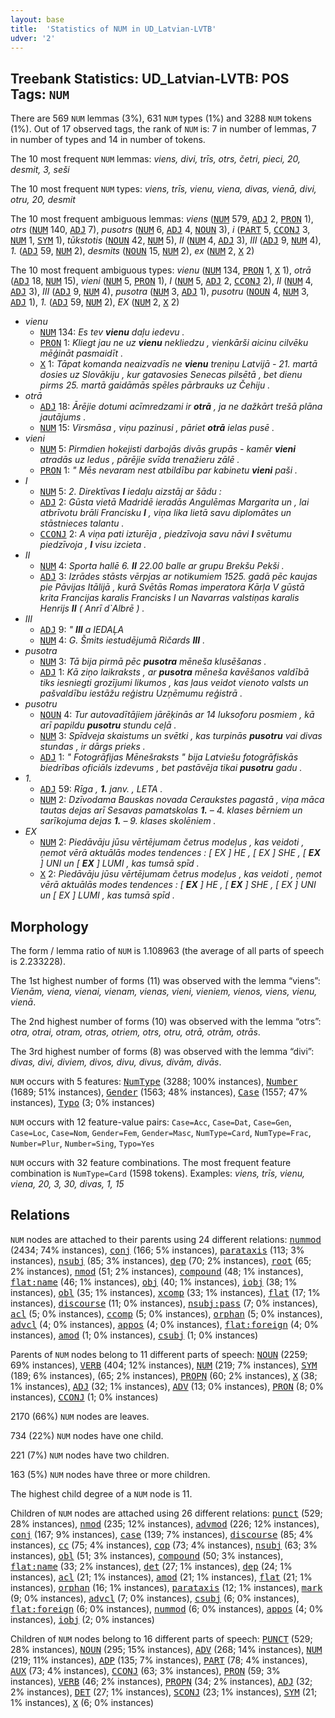 ```yaml
---
layout: base
title:  'Statistics of NUM in UD_Latvian-LVTB'
udver: '2'
---
```


## Treebank Statistics: UD_Latvian-LVTB: POS Tags: `NUM`

There are 569 `NUM` lemmas (3%), 631 `NUM` types (1%) and 3288 `NUM` tokens (1%).
Out of 17 observed tags, the rank of `NUM` is: 7 in number of lemmas, 7 in number of types and 14 in number of tokens.

The 10 most frequent `NUM` lemmas: <em>viens, divi, trīs, otrs, četri, pieci, 20, desmit, 3, seši</em>

The 10 most frequent `NUM` types:  <em>viens, trīs, vienu, viena, divas, vienā, divi, otru, 20, desmit</em>

The 10 most frequent ambiguous lemmas: <em>viens</em> (<tt><a href="lv_lvtb-pos-NUM.html">NUM</a></tt> 579, <tt><a href="lv_lvtb-pos-ADJ.html">ADJ</a></tt> 2, <tt><a href="lv_lvtb-pos-PRON.html">PRON</a></tt> 1), <em>otrs</em> (<tt><a href="lv_lvtb-pos-NUM.html">NUM</a></tt> 140, <tt><a href="lv_lvtb-pos-ADJ.html">ADJ</a></tt> 7), <em>pusotrs</em> (<tt><a href="lv_lvtb-pos-NUM.html">NUM</a></tt> 6, <tt><a href="lv_lvtb-pos-ADJ.html">ADJ</a></tt> 4, <tt><a href="lv_lvtb-pos-NOUN.html">NOUN</a></tt> 3), <em>i</em> (<tt><a href="lv_lvtb-pos-PART.html">PART</a></tt> 5, <tt><a href="lv_lvtb-pos-CCONJ.html">CCONJ</a></tt> 3, <tt><a href="lv_lvtb-pos-NUM.html">NUM</a></tt> 1, <tt><a href="lv_lvtb-pos-SYM.html">SYM</a></tt> 1), <em>tūkstotis</em> (<tt><a href="lv_lvtb-pos-NOUN.html">NOUN</a></tt> 42, <tt><a href="lv_lvtb-pos-NUM.html">NUM</a></tt> 5), <em>II</em> (<tt><a href="lv_lvtb-pos-NUM.html">NUM</a></tt> 4, <tt><a href="lv_lvtb-pos-ADJ.html">ADJ</a></tt> 3), <em>III</em> (<tt><a href="lv_lvtb-pos-ADJ.html">ADJ</a></tt> 9, <tt><a href="lv_lvtb-pos-NUM.html">NUM</a></tt> 4), <em>1.</em> (<tt><a href="lv_lvtb-pos-ADJ.html">ADJ</a></tt> 59, <tt><a href="lv_lvtb-pos-NUM.html">NUM</a></tt> 2), <em>desmits</em> (<tt><a href="lv_lvtb-pos-NOUN.html">NOUN</a></tt> 15, <tt><a href="lv_lvtb-pos-NUM.html">NUM</a></tt> 2), <em>ex</em> (<tt><a href="lv_lvtb-pos-NUM.html">NUM</a></tt> 2, <tt><a href="lv_lvtb-pos-X.html">X</a></tt> 2)

The 10 most frequent ambiguous types:  <em>vienu</em> (<tt><a href="lv_lvtb-pos-NUM.html">NUM</a></tt> 134, <tt><a href="lv_lvtb-pos-PRON.html">PRON</a></tt> 1, <tt><a href="lv_lvtb-pos-X.html">X</a></tt> 1), <em>otrā</em> (<tt><a href="lv_lvtb-pos-ADJ.html">ADJ</a></tt> 18, <tt><a href="lv_lvtb-pos-NUM.html">NUM</a></tt> 15), <em>vieni</em> (<tt><a href="lv_lvtb-pos-NUM.html">NUM</a></tt> 5, <tt><a href="lv_lvtb-pos-PRON.html">PRON</a></tt> 1), <em>I</em> (<tt><a href="lv_lvtb-pos-NUM.html">NUM</a></tt> 5, <tt><a href="lv_lvtb-pos-ADJ.html">ADJ</a></tt> 2, <tt><a href="lv_lvtb-pos-CCONJ.html">CCONJ</a></tt> 2), <em>II</em> (<tt><a href="lv_lvtb-pos-NUM.html">NUM</a></tt> 4, <tt><a href="lv_lvtb-pos-ADJ.html">ADJ</a></tt> 3), <em>III</em> (<tt><a href="lv_lvtb-pos-ADJ.html">ADJ</a></tt> 9, <tt><a href="lv_lvtb-pos-NUM.html">NUM</a></tt> 4), <em>pusotra</em> (<tt><a href="lv_lvtb-pos-NUM.html">NUM</a></tt> 3, <tt><a href="lv_lvtb-pos-ADJ.html">ADJ</a></tt> 1), <em>pusotru</em> (<tt><a href="lv_lvtb-pos-NOUN.html">NOUN</a></tt> 4, <tt><a href="lv_lvtb-pos-NUM.html">NUM</a></tt> 3, <tt><a href="lv_lvtb-pos-ADJ.html">ADJ</a></tt> 1), <em>1.</em> (<tt><a href="lv_lvtb-pos-ADJ.html">ADJ</a></tt> 59, <tt><a href="lv_lvtb-pos-NUM.html">NUM</a></tt> 2), <em>EX</em> (<tt><a href="lv_lvtb-pos-NUM.html">NUM</a></tt> 2, <tt><a href="lv_lvtb-pos-X.html">X</a></tt> 2)


* <em>vienu</em>
  * <tt><a href="lv_lvtb-pos-NUM.html">NUM</a></tt> 134: <em>Es tev <b>vienu</b> daļu iedevu .</em>
  * <tt><a href="lv_lvtb-pos-PRON.html">PRON</a></tt> 1: <em>Kliegt jau ne uz <b>vienu</b> nekliedzu , vienkārši aicinu cilvēku mēģināt pasmaidīt .</em>
  * <tt><a href="lv_lvtb-pos-X.html">X</a></tt> 1: <em>Tāpat komanda neaizvadīs ne <b>vienu</b> treniņu Latvijā - 21. martā dosies uz Slovākiju , kur gatavosies Senecas pilsētā , bet dienu pirms 25. martā gaidāmās spēles pārbrauks uz Čehiju .</em>
* <em>otrā</em>
  * <tt><a href="lv_lvtb-pos-ADJ.html">ADJ</a></tt> 18: <em>Ārējie dotumi acīmredzami ir <b>otrā</b> , ja ne dažkārt trešā plāna jautājums .</em>
  * <tt><a href="lv_lvtb-pos-NUM.html">NUM</a></tt> 15: <em>Virsmāsa , viņu pazinusi , pāriet <b>otrā</b> ielas pusē .</em>
* <em>vieni</em>
  * <tt><a href="lv_lvtb-pos-NUM.html">NUM</a></tt> 5: <em>Pirmdien hokejisti darbojās divās grupās - kamēr <b>vieni</b> atradās uz ledus , pārējie svīda trenažieru zālē .</em>
  * <tt><a href="lv_lvtb-pos-PRON.html">PRON</a></tt> 1: <em>" Mēs nevaram nest atbildību par kabinetu <b>vieni</b> paši .</em>
* <em>I</em>
  * <tt><a href="lv_lvtb-pos-NUM.html">NUM</a></tt> 5: <em>2. Direktīvas <b>I</b> iedaļu aizstāj ar šādu :</em>
  * <tt><a href="lv_lvtb-pos-ADJ.html">ADJ</a></tt> 2: <em>Gūsta vietā Madridē ieradās Angulēmas Margarita un , lai atbrīvotu brāli Francisku <b>I</b> , viņa lika lietā savu diplomātes un stāstnieces talantu .</em>
  * <tt><a href="lv_lvtb-pos-CCONJ.html">CCONJ</a></tt> 2: <em>A viņa pati izturēja , piedzīvoja savu nāvi <b>I</b> svētumu piedzīvoja , <b>I</b> visu izcieta .</em>
* <em>II</em>
  * <tt><a href="lv_lvtb-pos-NUM.html">NUM</a></tt> 4: <em>Sporta hallē 6. <b>II</b> 22.00 balle ar grupu Brekšu Pekši .</em>
  * <tt><a href="lv_lvtb-pos-ADJ.html">ADJ</a></tt> 3: <em>Izrādes stāsts vērpjas ar notikumiem 1525. gadā pēc kaujas pie Pāvijas Itālijā , kurā Svētās Romas imperatora Kārļa V gūstā krita Francijas karalis Francisks I un Navarras valstiņas karalis Henrijs <b>II</b> ( Anrī d`Albrē ) .</em>
* <em>III</em>
  * <tt><a href="lv_lvtb-pos-ADJ.html">ADJ</a></tt> 9: <em>" <b>III</b> a IEDAĻA</em>
  * <tt><a href="lv_lvtb-pos-NUM.html">NUM</a></tt> 4: <em>G. Šmits iestudējumā Ričards <b>III</b> .</em>
* <em>pusotra</em>
  * <tt><a href="lv_lvtb-pos-NUM.html">NUM</a></tt> 3: <em>Tā bija pirmā pēc <b>pusotra</b> mēneša klusēšanas .</em>
  * <tt><a href="lv_lvtb-pos-ADJ.html">ADJ</a></tt> 1: <em>Kā ziņo laikraksts , ar <b>pusotra</b> mēneša kavēšanos valdībā tiks iesniegti grozījumi likumos , kas ļaus veidot vienoto valsts un pašvaldību iestāžu reģistru Uzņēmumu reģistrā .</em>
* <em>pusotru</em>
  * <tt><a href="lv_lvtb-pos-NOUN.html">NOUN</a></tt> 4: <em>Tur autovadītājiem jārēķinās ar 14 luksoforu posmiem , kā arī papildu <b>pusotru</b> stundu ceļā .</em>
  * <tt><a href="lv_lvtb-pos-NUM.html">NUM</a></tt> 3: <em>Spīdveja skaistums un svētki , kas turpinās <b>pusotru</b> vai divas stundas , ir dārgs prieks .</em>
  * <tt><a href="lv_lvtb-pos-ADJ.html">ADJ</a></tt> 1: <em>" Fotogrāfijas Mēnešraksts " bija Latviešu fotogrāfiskās biedrības oficiāls izdevums , bet pastāvēja tikai <b>pusotru</b> gadu .</em>
* <em>1.</em>
  * <tt><a href="lv_lvtb-pos-ADJ.html">ADJ</a></tt> 59: <em>Rīga , <b>1.</b> janv. , LETA .</em>
  * <tt><a href="lv_lvtb-pos-NUM.html">NUM</a></tt> 2: <em>Dzīvodama Bauskas novada Ceraukstes pagastā , viņa māca tautas dejas arī Sesavas pamatskolas <b>1.</b> – 4. klases bērniem un sarīkojuma dejas <b>1.</b> – 9. klases skolēniem .</em>
* <em>EX</em>
  * <tt><a href="lv_lvtb-pos-NUM.html">NUM</a></tt> 2: <em>Piedāvāju jūsu vērtējumam četrus modeļus , kas veidoti , ņemot vērā aktuālās modes tendences : [ EX ] HE , [ EX ] SHE , [ <b>EX</b> ] UNI un [ <b>EX</b> ] LUMI , kas tumsā spīd .</em>
  * <tt><a href="lv_lvtb-pos-X.html">X</a></tt> 2: <em>Piedāvāju jūsu vērtējumam četrus modeļus , kas veidoti , ņemot vērā aktuālās modes tendences : [ <b>EX</b> ] HE , [ <b>EX</b> ] SHE , [ EX ] UNI un [ EX ] LUMI , kas tumsā spīd .</em>

## Morphology

The form / lemma ratio of `NUM` is 1.108963 (the average of all parts of speech is 2.233228).

The 1st highest number of forms (11) was observed with the lemma “viens”: <em>Vienām, viena, vienai, vienam, vienas, vieni, vieniem, vienos, viens, vienu, vienā</em>.

The 2nd highest number of forms (10) was observed with the lemma “otrs”: <em>otra, otrai, otram, otras, otriem, otrs, otru, otrā, otrām, otrās</em>.

The 3rd highest number of forms (8) was observed with the lemma “divi”: <em>divas, divi, diviem, divos, divu, divus, divām, divās</em>.

`NUM` occurs with 5 features: <tt><a href="lv_lvtb-feat-NumType.html">NumType</a></tt> (3288; 100% instances), <tt><a href="lv_lvtb-feat-Number.html">Number</a></tt> (1689; 51% instances), <tt><a href="lv_lvtb-feat-Gender.html">Gender</a></tt> (1563; 48% instances), <tt><a href="lv_lvtb-feat-Case.html">Case</a></tt> (1557; 47% instances), <tt><a href="lv_lvtb-feat-Typo.html">Typo</a></tt> (3; 0% instances)

`NUM` occurs with 12 feature-value pairs: `Case=Acc`, `Case=Dat`, `Case=Gen`, `Case=Loc`, `Case=Nom`, `Gender=Fem`, `Gender=Masc`, `NumType=Card`, `NumType=Frac`, `Number=Plur`, `Number=Sing`, `Typo=Yes`

`NUM` occurs with 32 feature combinations.
The most frequent feature combination is `NumType=Card` (1598 tokens).
Examples: <em>viens, trīs, vienu, viena, 20, 3, 30, divas, 1, 15</em>


## Relations

`NUM` nodes are attached to their parents using 24 different relations: <tt><a href="lv_lvtb-dep-nummod.html">nummod</a></tt> (2434; 74% instances), <tt><a href="lv_lvtb-dep-conj.html">conj</a></tt> (166; 5% instances), <tt><a href="lv_lvtb-dep-parataxis.html">parataxis</a></tt> (113; 3% instances), <tt><a href="lv_lvtb-dep-nsubj.html">nsubj</a></tt> (85; 3% instances), <tt><a href="lv_lvtb-dep-dep.html">dep</a></tt> (70; 2% instances), <tt><a href="lv_lvtb-dep-root.html">root</a></tt> (65; 2% instances), <tt><a href="lv_lvtb-dep-nmod.html">nmod</a></tt> (51; 2% instances), <tt><a href="lv_lvtb-dep-compound.html">compound</a></tt> (48; 1% instances), <tt><a href="lv_lvtb-dep-flat-name.html">flat:name</a></tt> (46; 1% instances), <tt><a href="lv_lvtb-dep-obj.html">obj</a></tt> (40; 1% instances), <tt><a href="lv_lvtb-dep-iobj.html">iobj</a></tt> (38; 1% instances), <tt><a href="lv_lvtb-dep-obl.html">obl</a></tt> (35; 1% instances), <tt><a href="lv_lvtb-dep-xcomp.html">xcomp</a></tt> (33; 1% instances), <tt><a href="lv_lvtb-dep-flat.html">flat</a></tt> (17; 1% instances), <tt><a href="lv_lvtb-dep-discourse.html">discourse</a></tt> (11; 0% instances), <tt><a href="lv_lvtb-dep-nsubj-pass.html">nsubj:pass</a></tt> (7; 0% instances), <tt><a href="lv_lvtb-dep-acl.html">acl</a></tt> (5; 0% instances), <tt><a href="lv_lvtb-dep-ccomp.html">ccomp</a></tt> (5; 0% instances), <tt><a href="lv_lvtb-dep-orphan.html">orphan</a></tt> (5; 0% instances), <tt><a href="lv_lvtb-dep-advcl.html">advcl</a></tt> (4; 0% instances), <tt><a href="lv_lvtb-dep-appos.html">appos</a></tt> (4; 0% instances), <tt><a href="lv_lvtb-dep-flat-foreign.html">flat:foreign</a></tt> (4; 0% instances), <tt><a href="lv_lvtb-dep-amod.html">amod</a></tt> (1; 0% instances), <tt><a href="lv_lvtb-dep-csubj.html">csubj</a></tt> (1; 0% instances)

Parents of `NUM` nodes belong to 11 different parts of speech: <tt><a href="lv_lvtb-pos-NOUN.html">NOUN</a></tt> (2259; 69% instances), <tt><a href="lv_lvtb-pos-VERB.html">VERB</a></tt> (404; 12% instances), <tt><a href="lv_lvtb-pos-NUM.html">NUM</a></tt> (219; 7% instances), <tt><a href="lv_lvtb-pos-SYM.html">SYM</a></tt> (189; 6% instances),  (65; 2% instances), <tt><a href="lv_lvtb-pos-PROPN.html">PROPN</a></tt> (60; 2% instances), <tt><a href="lv_lvtb-pos-X.html">X</a></tt> (38; 1% instances), <tt><a href="lv_lvtb-pos-ADJ.html">ADJ</a></tt> (32; 1% instances), <tt><a href="lv_lvtb-pos-ADV.html">ADV</a></tt> (13; 0% instances), <tt><a href="lv_lvtb-pos-PRON.html">PRON</a></tt> (8; 0% instances), <tt><a href="lv_lvtb-pos-CCONJ.html">CCONJ</a></tt> (1; 0% instances)

2170 (66%) `NUM` nodes are leaves.

734 (22%) `NUM` nodes have one child.

221 (7%) `NUM` nodes have two children.

163 (5%) `NUM` nodes have three or more children.

The highest child degree of a `NUM` node is 11.

Children of `NUM` nodes are attached using 26 different relations: <tt><a href="lv_lvtb-dep-punct.html">punct</a></tt> (529; 28% instances), <tt><a href="lv_lvtb-dep-nmod.html">nmod</a></tt> (235; 12% instances), <tt><a href="lv_lvtb-dep-advmod.html">advmod</a></tt> (226; 12% instances), <tt><a href="lv_lvtb-dep-conj.html">conj</a></tt> (167; 9% instances), <tt><a href="lv_lvtb-dep-case.html">case</a></tt> (139; 7% instances), <tt><a href="lv_lvtb-dep-discourse.html">discourse</a></tt> (85; 4% instances), <tt><a href="lv_lvtb-dep-cc.html">cc</a></tt> (75; 4% instances), <tt><a href="lv_lvtb-dep-cop.html">cop</a></tt> (73; 4% instances), <tt><a href="lv_lvtb-dep-nsubj.html">nsubj</a></tt> (63; 3% instances), <tt><a href="lv_lvtb-dep-obl.html">obl</a></tt> (51; 3% instances), <tt><a href="lv_lvtb-dep-compound.html">compound</a></tt> (50; 3% instances), <tt><a href="lv_lvtb-dep-flat-name.html">flat:name</a></tt> (33; 2% instances), <tt><a href="lv_lvtb-dep-det.html">det</a></tt> (27; 1% instances), <tt><a href="lv_lvtb-dep-dep.html">dep</a></tt> (24; 1% instances), <tt><a href="lv_lvtb-dep-acl.html">acl</a></tt> (21; 1% instances), <tt><a href="lv_lvtb-dep-amod.html">amod</a></tt> (21; 1% instances), <tt><a href="lv_lvtb-dep-flat.html">flat</a></tt> (21; 1% instances), <tt><a href="lv_lvtb-dep-orphan.html">orphan</a></tt> (16; 1% instances), <tt><a href="lv_lvtb-dep-parataxis.html">parataxis</a></tt> (12; 1% instances), <tt><a href="lv_lvtb-dep-mark.html">mark</a></tt> (9; 0% instances), <tt><a href="lv_lvtb-dep-advcl.html">advcl</a></tt> (7; 0% instances), <tt><a href="lv_lvtb-dep-csubj.html">csubj</a></tt> (6; 0% instances), <tt><a href="lv_lvtb-dep-flat-foreign.html">flat:foreign</a></tt> (6; 0% instances), <tt><a href="lv_lvtb-dep-nummod.html">nummod</a></tt> (6; 0% instances), <tt><a href="lv_lvtb-dep-appos.html">appos</a></tt> (4; 0% instances), <tt><a href="lv_lvtb-dep-iobj.html">iobj</a></tt> (2; 0% instances)

Children of `NUM` nodes belong to 16 different parts of speech: <tt><a href="lv_lvtb-pos-PUNCT.html">PUNCT</a></tt> (529; 28% instances), <tt><a href="lv_lvtb-pos-NOUN.html">NOUN</a></tt> (295; 15% instances), <tt><a href="lv_lvtb-pos-ADV.html">ADV</a></tt> (268; 14% instances), <tt><a href="lv_lvtb-pos-NUM.html">NUM</a></tt> (219; 11% instances), <tt><a href="lv_lvtb-pos-ADP.html">ADP</a></tt> (135; 7% instances), <tt><a href="lv_lvtb-pos-PART.html">PART</a></tt> (78; 4% instances), <tt><a href="lv_lvtb-pos-AUX.html">AUX</a></tt> (73; 4% instances), <tt><a href="lv_lvtb-pos-CCONJ.html">CCONJ</a></tt> (63; 3% instances), <tt><a href="lv_lvtb-pos-PRON.html">PRON</a></tt> (59; 3% instances), <tt><a href="lv_lvtb-pos-VERB.html">VERB</a></tt> (46; 2% instances), <tt><a href="lv_lvtb-pos-PROPN.html">PROPN</a></tt> (34; 2% instances), <tt><a href="lv_lvtb-pos-ADJ.html">ADJ</a></tt> (32; 2% instances), <tt><a href="lv_lvtb-pos-DET.html">DET</a></tt> (27; 1% instances), <tt><a href="lv_lvtb-pos-SCONJ.html">SCONJ</a></tt> (23; 1% instances), <tt><a href="lv_lvtb-pos-SYM.html">SYM</a></tt> (21; 1% instances), <tt><a href="lv_lvtb-pos-X.html">X</a></tt> (6; 0% instances)

